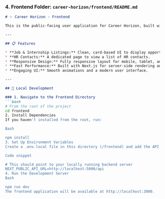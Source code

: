 ### 4. Frontend Folder: `career-horizon/frontend/README.md`

```markdown
# ✨ Career Horizon - Frontend

This is the public-facing user application for Career Horizon, built with Next.js and styled with Tailwind CSS. It allows users to browse jobs, internships, and other career-related resources.

---

## 📋 Features

* **Job & Internship Listings:** Clean, card-based UI to display opportunities.
* **HR Contacts:** A dedicated page to view a list of HR contacts.
* **Responsive Design:** Fully responsive layout for mobile, tablet, and desktop.
* **Fast Performance:** Built with Next.js for server-side rendering and optimized performance.
* **Engaging UI:** Smooth animations and a modern user interface.

---

## 🚀 Local Development

### 1. Navigate to the Frontend Directory
```bash
# From the root of the project
cd frontend
2. Install Dependencies
If you haven't installed from the root, run:

Bash

npm install
3. Set Up Environment Variables
Create a .env.local file in this directory (/frontend) and add the API URL.

Code snippet

# This should point to your locally running backend server
NEXT_PUBLIC_API_URL=http://localhost:5000/api
4. Run the Development Server
Bash

npm run dev
The frontend application will be available at http://localhost:3000.